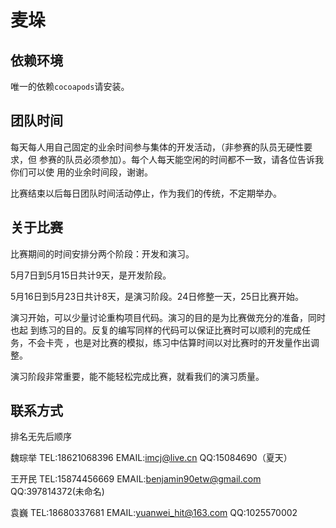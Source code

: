 # 麦垛

## 依赖环境

唯一的依赖`cocoapods`请安装。

## 团队时间

每天每人用自己固定的业余时间参与集体的开发活动，（非参赛的队员无硬性要求，但
参赛的队员必须参加）。每个人每天能空闲的时间都不一致，请各位告诉我你们可以使
用的业余时间段，谢谢。

比赛结束以后每日团队时间活动停止，作为我们的传统，不定期举办。

## 关于比赛

比赛期间的时间安排分两个阶段：开发和演习。

5月7日到5月15日共计9天，是开发阶段。

5月16日到5月23日共计8天，是演习阶段。24日修整一天，25日比赛开始。

演习开始，可以少量讨论重构项目代码。演习的目的是为比赛做充分的准备，同时也起
到练习的目的。反复的编写同样的代码可以保证比赛时可以顺利的完成任务，不会卡壳
，也是对比赛的模拟，练习中估算时间以对比赛时的开发量作出调整。

演习阶段非常重要，能不能轻松完成比赛，就看我们的演习质量。

## 联系方式

排名无先后顺序

魏琮举 TEL:18621068396 EMAIL:imcj@live.cn               QQ:15084690（夏天）

王开民 TEL:15874456669 EMAIL:benjamin90etw@gmail.com    QQ:397814372(未命名)

袁巍 TEL:18680337681 EMAIL:yuanwei_hit@163.com    QQ:1025570002
